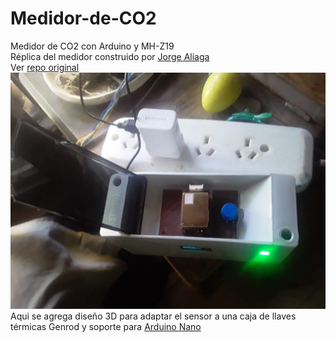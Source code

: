 # Medidor-de-CO2
Medidor de CO2 con Arduino y MH-Z19  
Réplica del medidor construido por [Jorge Aliaga](http://www.jorgealiaga.com.ar/?page_id=2864  )  
Ver [repo original](https://github.com/jlaliaga/Medidor-de-CO2/releases/tag/V2)
![Imagen](/Imagenes/WhatsApp%20Image%202021-03-15%20at%2012.08.56.jpeg)
Aqui se agrega diseño 3D para adaptar el sensor a una caja de llaves térmicas Genrod y soporte para [Arduino Nano](https://www.thingiverse.com/thing:596400)


